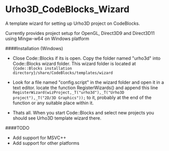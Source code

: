 # Urho3D_CodeBlocks_Wizard

A template wizard for setting up Urho3D project on CodeBlocks.

Currently provides project setup for OpenGL, Direct3D9 and Direct3D11 using Mingw-w64 on Windows platform


####Installation (Windows)
- Close Code::Blocks if its is open. Copy the folder named "urho3d" into Code::Blocks wizard folder. This wizard folder is located at `{Code::Blocks installation directory}/share/CodeBlocks/templates/wizard`

- Look for a file named "config.script" in the wizard folder and open it in a text editor. locate the function RegisterWizards() and append this line `RegisterWizard(wizProject,_T("urho3d"),_T("Urho3D project"),_T("2D/3D Graphics"));` to it, probably at the end of the function or any suitable place within it.

- Thats all. When you start Code::Blocks and select new projects you should see Urho3D template wizard there.

####TODO
- Add support for MSVC++
- Add support for other platforms
